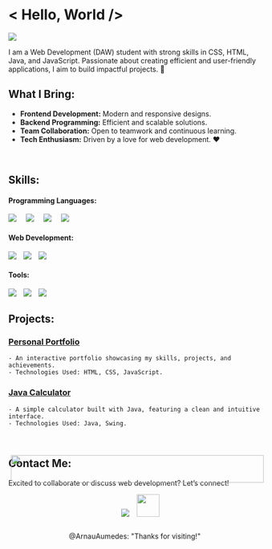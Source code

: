 <!--- about section start --->
# < Hello, World />
![](https://komarev.com/ghpvc/?username=ArnauAumedes&label=PROFILE+VIEWS)

I am a Web Development (DAW) student with strong skills in CSS, HTML, Java, and JavaScript. Passionate about creating efficient and user-friendly applications, I aim to build impactful projects. 🚀  

## What I Bring:
- **Frontend Development:** Modern and responsive designs.
- **Backend Programming:** Efficient and scalable solutions.
- **Team Collaboration:** Open to teamwork and continuous learning.  
- **Tech Enthusiasm:** Driven by a love for web development. ❤️  

<!--- about section end --->

<br>

<!---- skills ---->
## Skills:

#### Programming Languages:
<span style="margin-right: 15px;">
	<img src="https://img.shields.io/badge/java-%23ED8B00.svg?style=for-the-badge&logo=java&logoColor=white">
</span>
<span style="margin-right: 15px;">
	<img src="https://img.shields.io/badge/javascript-%23323330.svg?style=for-the-badge&logo=javascript&logoColor=%23F7DF1E">
</span>
<span style="margin-right: 15px;">
	<img src="https://img.shields.io/badge/html5-%23E34F26.svg?style=for-the-badge&logo=html5&logoColor=white">
</span>
<span style="margin-right: 15px;">
	<img src="https://img.shields.io/badge/css3-%231572B6.svg?style=for-the-badge&logo=css3&logoColor=white">
</span>

#### Web Development:
<span style="margin-right: 10px;">
    <img src="https://img.shields.io/badge/Frontend%20Development-blue?style=for-the-badge">
</span>
<span style="margin-right: 10px;">
    <img src="https://img.shields.io/badge/Backend%20Development-orange?style=for-the-badge">
</span>
<span style="margin-right: 10px;">
    <img src="https://img.shields.io/badge/Responsive%20Design-green?style=for-the-badge">
</span>

#### Tools:
<span style="margin-right: 10px;">
    <img src="https://img.shields.io/badge/Git-F05032?style=for-the-badge&logo=git&logoColor=white">
</span>
<span style="margin-right: 10px;">
    <img src="https://img.shields.io/badge/github-%23121011.svg?style=for-the-badge&logo=github&logoColor=white">
</span>
<span style="margin-right: 10px;">
    <img src="https://img.shields.io/badge/VSCode-007ACC?style=for-the-badge&logo=visual-studio-code&logoColor=white">
</span>

<br>

<!-----projects------>
## Projects:

### [Personal Portfolio](https://github.com/ArnauAumedes/portfolio)
	- An interactive portfolio showcasing my skills, projects, and achievements.
	- Technologies Used: HTML, CSS, JavaScript.

### [Java Calculator](https://github.com/ArnauAumedes/java-calculator)
	- A simple calculator built with Java, featuring a clean and intuitive interface.
	- Technologies Used: Java, Swing.
<!-----/projects-------->

<br>

<!--- contact list section start --->
## Contact Me:

Excited to collaborate or discuss web development? Let’s connect!  

<section align="center" style="margin-left: 10px; margin-bottom: 27px;">
	<a style="margin-left: 12px; text-decoration: none;" target="_blank" href="mailto:arnauaumedos@gmail.com">
		<img src="https://img.shields.io/badge/Gmail-D14836?style=for-the-badge&logo=gmail&logoColor=white">
	</a>
	<a style="margin-left: 12px; text-decoration: none;" target="_blank" href="https://github.com/ArnauAumedes">
		<img src="https://www.svgrepo.com/show/512317/github-142.svg" width="45px">
	</a>
</section>

<!--- contact list section end --->

<!--- outro section start --->
<div align="center" style="margin-top: 5px;">
@ArnauAumedes: "Thanks for visiting!"
</div>
<!--- outro section start --->

<!--- footer section start --->
<img src="https://github.com/ArnauAumedes/ArnauAumedes/assets/your-asset-path" height="55px" style="width: 100%; margin-top: -175px;padding: 5px;">
<!--- footer section end --->
